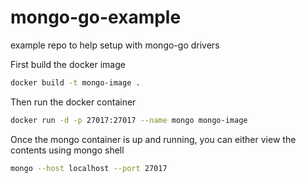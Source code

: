 # mongo-go-example
example repo to help setup with mongo-go drivers

First build the docker image

```bash
docker build -t mongo-image .
```

Then run the docker container

```bash
docker run -d -p 27017:27017 --name mongo mongo-image
```

Once the mongo container is up and running, you can either view the contents using mongo shell

```bash
mongo --host localhost --port 27017
```